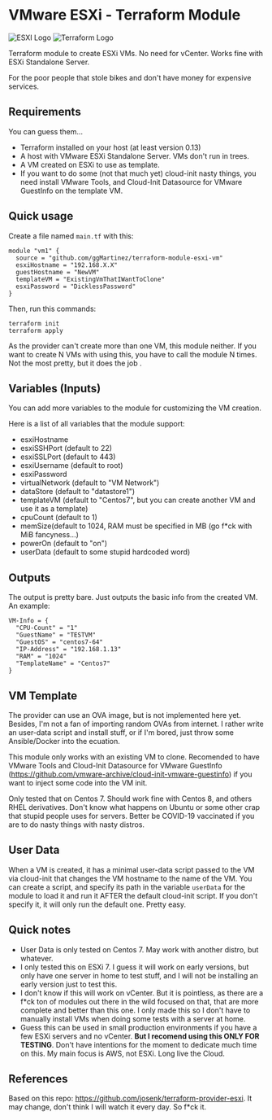 # VMware ESXi - Terraform Module

![ESXI Logo](https://www.nicepng.com/png/full/243-2432343_vmware-vsphere-logo.png)
![Terraform Logo](https://i.pinimg.com/originals/f4/54/15/f45415270449af33c39dcb1e8af5a62a.png)

Terraform module to create ESXi VMs. No need for vCenter. Works fine with ESXi Standalone Server.

For the poor people that stole bikes and don't have money for expensive services. 


## Requirements
You can guess them...

 - Terraform installed on your host (at least version 0.13)
 - A host with VMware ESXi Standalone Server. VMs don't run in trees.
 - A VM created on ESXi to use as template.
 - If you want to do some (not that much yet) cloud-init nasty things, you need install VMware Tools, and Cloud-Init Datasource for VMware GuestInfo on the template VM.
  
## Quick usage

Create a file named `main.tf` with this:

    module "vm1" {
      source = "github.com/ggMartinez/terraform-module-esxi-vm"
      esxiHostname = "192.168.X.X"
      guestHostname = "NewVM"
      templateVM = "ExistingVmThatIWantToClone"
      esxiPassword = "DicklessPassword"
    }

Then, run this commands:

    terraform init
    terraform apply


As the provider can't create more than one VM, this module neither. If you want to create N VMs with using this, you have to call the module N times. Not the most pretty, but it does the job
. 
## Variables (Inputs)
You can add more variables to the module for customizing the VM creation.

Here is a list of all variables that the module support:

 - esxiHostname
 - esxiSSHPort (default to 22)
 - esxiSSLPort (default to 443)
 - esxiUsername (default to root)
 - esxiPassword
 - virtualNetwork (default to "VM Network")
 - dataStore (default to "datastore1")
 - templateVM (default to "Centos7", but you can create another VM and use it as a template)
 - cpuCount (default to 1)
 - memSize(default to 1024, RAM must be specified in MB (go f*ck with MiB fancyness...)
 - powerOn (default to "on")
 - userData (default to some stupid hardcoded word)

## Outputs
The output is pretty bare. Just outputs the basic info from the created VM.
An example:

    VM-Info = {
      "CPU-Count" = "1"
      "GuestName" = "TESTVM"
      "GuestOS" = "centos7-64"
      "IP-Address" = "192.168.1.13"
      "RAM" = "1024"
      "TemplateName" = "Centos7"
    }

## VM Template
The provider can use an OVA image, but is not implemented here yet. Besides, I'm not a fan of importing random OVAs from internet. I rather write an user-data script and install stuff, or if I'm bored, just throw some Ansible/Docker into the ecuation.

This module only works with an existing VM to clone. Recomended to have VMware Tools and Cloud-Init Datasource for VMware GuestInfo (https://github.com/vmware-archive/cloud-init-vmware-guestinfo) if you want to inject some code into the VM init.

Only tested that on Centos 7. Should work fine with Centos 8, and others RHEL derivatives. 
Don't know what happens on Ubuntu or some other crap that stupid people uses for servers. Better be COVID-19 vaccinated if you are to do nasty things with nasty distros.

## User Data
When a VM is created, it has a minimal user-data script passed to the VM via cloud-init that changes the VM hostname to the name of the VM. 
You can create a script, and specify its path in the variable `userData` for the module to load it and run it AFTER the default cloud-init script. 
If you don't specify it, it will only run the default one. Pretty easy.

## Quick notes
- User Data is only tested on Centos 7. May work with another distro, but whatever.
- I only tested this on ESXi 7. I guess it will work on early versions, but only have one server in home to test stuff, and I will not be installing an early version just to test this.
- I don't know if this will work on vCenter. But it is pointless, as there are a f*ck ton of modules out there in the wild focused on that, that are more complete and better than this one. I only made this so I don't have to manually install VMs when doing some tests with a server at home. 
- Guess this can be used in small production environments if you have a few ESXi servers and no vCenter. **But I recomend using this ONLY FOR TESTING**. Don't have intentions for the moment to dedicate much time on this. My main focus is AWS, not ESXi. Long live the Cloud. 


## References
Based on this repo: https://github.com/josenk/terraform-provider-esxi.
It may change, don't think I will watch it every day. So f*ck it.
